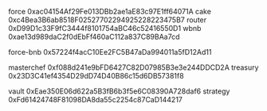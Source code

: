 
force 0xac04154Af29Fe013DBb2ae1aE83c97E1ff64071A
cake 0xc4Bea3B6ab8518F02527702294925228223475B7
router 0xD99D1c33F9fC3444f8101754aBC46c52416550D1
wbnb 0xae13d989daC2f0dEbFf460aC112a837C89BAa7cd

force-bnb	0x57224f4acC10Ee2FC5B47aDa994011a5fD12Ad11

masterchef 0xf088d241e9bFD6427C82D07985B3e3e244DDCD2A
treasury	0x23D3C41ef4354D29dD74D40B86c15d6DB57381f8

vault	0xEae350E06d622a5B3fB6b3f5e6C08390A728daf6
strategy	0xFd61424748F81098DA8da55c2254c87CaD144217

